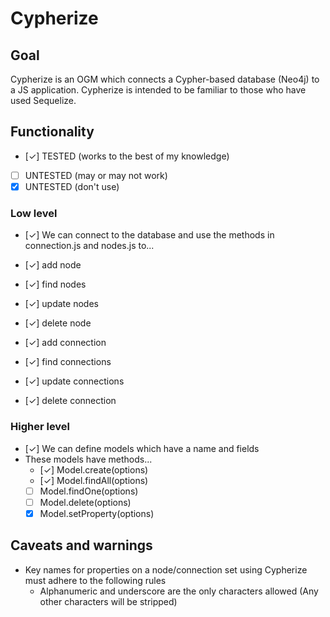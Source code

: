 # Cypherize

## Goal
Cypherize is an OGM which connects a Cypher-based database (Neo4j) to a JS application. Cypherize is intended to be familiar to those who have used Sequelize.

## Functionality

- [✓] TESTED (works to the best of my knowledge)
- [ ] UNTESTED (may or may not work)
- [x] UNTESTED (don't use)

### Low level
- [✓] We can connect to the database and use the methods in connection.js and nodes.js to...

- [✓] add node
- [✓] find nodes
- [✓] update nodes
- [✓] delete node
- [✓] add connection
- [✓] find connections
- [✓] update connections
- [✓] delete connection


### Higher level
- [✓] We can define models which have a name and fields
- These models have methods...
  - [✓] Model.create(options)
  - [✓] Model.findAll(options)
  - [ ] Model.findOne(options)
  - [ ] Model.delete(options)
  - [x] Model.setProperty(options)

## Caveats and warnings
- Key names for properties on a node/connection set using Cypherize must adhere to the following rules
  - Alphanumeric and underscore are the only characters allowed (Any other characters will be stripped)
